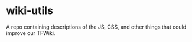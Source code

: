 # wiki-utils

A repo containing descriptions of the JS, CSS, and other things that could improve our TFWiki.
